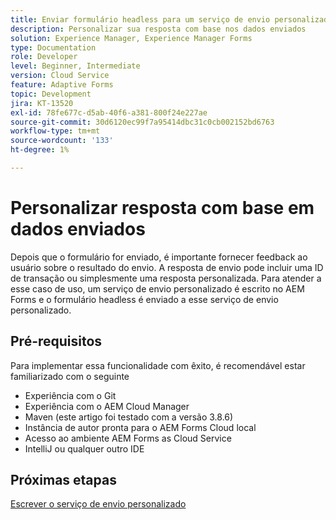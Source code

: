 ```yaml
---
title: Enviar formulário headless para um serviço de envio personalizado
description: Personalizar sua resposta com base nos dados enviados
solution: Experience Manager, Experience Manager Forms
type: Documentation
role: Developer
level: Beginner, Intermediate
version: Cloud Service
feature: Adaptive Forms
topic: Development
jira: KT-13520
exl-id: 78fe677c-d5ab-40f6-a381-800f24e227ae
source-git-commit: 30d6120ec99f7a95414dbc31c0cb002152bd6763
workflow-type: tm+mt
source-wordcount: '133'
ht-degree: 1%

---
```


# Personalizar resposta com base em dados enviados

Depois que o formulário for enviado, é importante fornecer feedback ao usuário sobre o resultado do envio. A resposta de envio pode incluir uma ID de transação ou simplesmente uma resposta personalizada. Para atender a esse caso de uso, um serviço de envio personalizado é escrito no AEM Forms e o formulário headless é enviado a esse serviço de envio personalizado.

## Pré-requisitos

Para implementar essa funcionalidade com êxito, é recomendável estar familiarizado com o seguinte

* Experiência com o Git
* Experiência com o AEM Cloud Manager
* Maven (este artigo foi testado com a versão 3.8.6)
* Instância de autor pronta para o AEM Forms Cloud local
* Acesso ao ambiente AEM Forms as Cloud Service
* IntelliJ ou qualquer outro IDE


## Próximas etapas

[Escrever o serviço de envio personalizado](./custom-submit-service.md)
